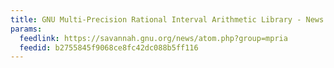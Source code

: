 ```yaml
---
title: GNU Multi-Precision Rational Interval Arithmetic Library - News
params:
  feedlink: https://savannah.gnu.org/news/atom.php?group=mpria
  feedid: b2755845f9068ce8fc42dc088b5ff116
---
```

